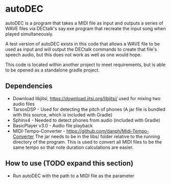 # autoDEC

autoDEC is a program that takes a MIDI file as input and outputs a series of WAVE files via
DECtalk's say.exe program that recreate the input song when played simultaneously.

A test version of autoDEC exists in this code that allows a WAVE file to be used as input and will
output the DECtalk commands to create that file's speech audio, but this does not work as well as
one would hope.

This code is located within another project to meet requirements, but is able to be opened as a 
standalone gradle project.

## Dependencies
* Download libjitsi, https://download.jitsi.org/libjitsi/ used for mixing two audio files
* TarsosDSP - Used for detecting the pitch of phones (A jar file is bundled with this source, 
which is included with Gradle)
* Sphinx4 - Needed to detect phones from audio (included with Gradle)
* BasicPlayer v3.0 - Audio file playback
* MIDI-Tempo-Converter - https://github.com/danph/Midi-Tempo-Converter The jar needs to be in the
libs/ folder relative to the running directory of the program. This is used to convert all MIDI 
files to be the same tempo so that note duration calculations are easier.

## How to use (TODO expand this section)
* Run autoDEC with the path to a MIDI file as the parameter